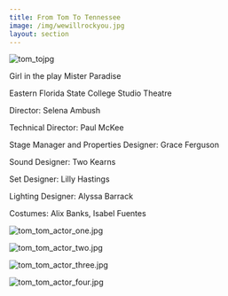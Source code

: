 ```yaml
---
title: From Tom To Tennessee
image: /img/wewillrockyou.jpg
layout: section
---
```


![tom_tojpg](/tom_to.jpg)

Girl in the play Mister Paradise

Eastern Florida State College Studio Theatre
    
Director: Selena Ambush
    
Technical Director: Paul McKee
    
Stage Manager and Properties Designer: Grace Ferguson
    
Sound Designer: Two Kearns
    
Set Designer: Lilly Hastings
    
Lighting Designer: Alyssa Barrack
    
Costumes: Alix Banks, Isabel Fuentes

![tom_tom_actor_one.jpg](/tom_to_actor_one.jpg)

![tom_tom_actor_two.jpg](/tom_to_actor_two.jpg)

![tom_tom_actor_three.jpg](/tom_to_actor_three.jpg)

![tom_tom_actor_four.jpg](/tom_to_actor_four.jpg)

